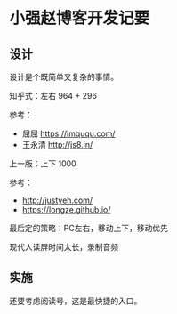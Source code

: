 # 小强赵博客开发记要

## 设计

设计是个既简单又复杂的事情。

知乎式：左右 964 + 296

参考：
- 屈屈 https://imququ.com/
- 王永清 http://js8.in/

上一版：上下 1000

参考：
- http://justyeh.com/
- https://longze.github.io/

最后定的策略：PC左右，移动上下，移动优先

现代人读屏时间太长，录制音频

## 实施

还要考虑阅读号，这是最快捷的入口。
